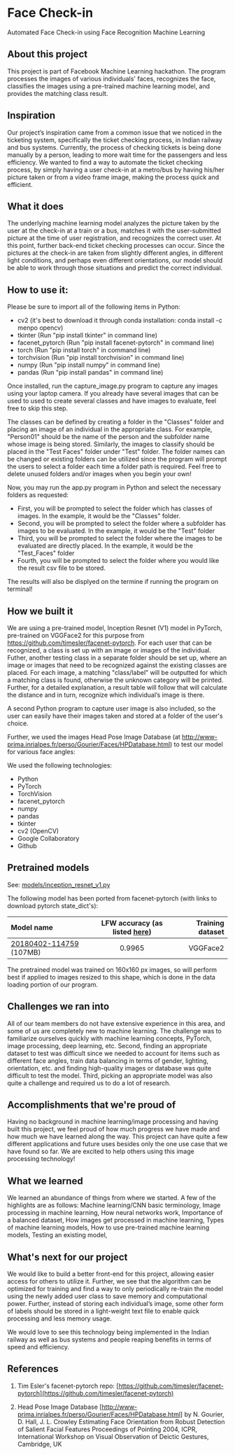 # Face Check-in 
Automated Face Check-in using Face Recognition Machine Learning

## About this project
This project is part of Facebook Machine Learning hackathon. The program processes the images of various individuals' faces, recognizes the face, classifies the images using a pre-trained machine learning model, and provides the matching class result.

## Inspiration
Our project’s inspiration came from a common issue that we noticed in the ticketing system, specifically the ticket checking process, in Indian railway and bus systems. Currently, the process of checking tickets is being done manually by a person, leading to more wait time for the passengers and less efficiency. We wanted to find a way to automate the ticket checking process, by simply having a user check-in at a metro/bus by having his/her picture taken or from a video frame image, making the process quick and efficient. 

## What it does
The underlying machine learning model analyzes the picture taken by the user at the check-in at a train or a bus, matches it with the user-submitted picture at the time of user registration, and recognizes the correct user. At this point, further back-end ticket checking processes can occur. Since the pictures at the check-in are taken from slightly different angles, in different light conditions, and perhaps even different orientations, our model should be able to work through those situations and predict the correct individual. 

## How to use it:

Please be sure to import all of the following items in Python:
* cv2 (it's best to download it through conda installation: conda install -c menpo opencv)
* tkinter (Run "pip install tkinter" in command line)
* facenet_pytorch (Run "pip install facenet-pytorch" in command line)
* torch (Run "pip install torch" in command line)
* torchvision (Run "pip install torchvision" in command line)
* numpy (Run "pip install numpy" in command line)
* pandas (Run "pip install pandas" in command line)

Once installed, run the capture_image.py program to capture any images using your laptop camera. If you already have several images that can be used to used to create several classes and have images to evaluate, feel free to skip this step. 

The classes can be defined by creating a folder in the "Classes" folder and placing an image of an individual in the appropriate class. For example, "Person01" should be the name of the person and the subfolder name whose image is being stored. Similarly, the images to classify should be placed in the "Test Faces" folder under "Test" folder. The folder names can be changed or existing folders can be utilized since the program will prompt the users to select a folder each time a folder path is required. Feel free to delete unused folders and/or images when you begin your own! 

Now, you may run the app.py program in Python and select the necessary folders as requested:
 * First, you will be prompted to select the folder which has classes of images. In the example, it would be the "Classes" folder.
 * Second, you will be prompted to select the folder where a subfolder has images to be evaluated. In the example, it would be the "Test" folder
 * Third, you will be prompted to select the folder where the images to be evaluated are directly placed. In the example, it would be the "Test_Faces" folder
 * Fourth, you will be prompted to select the folder where you would like the result csv file to be stored.
 
 The results will also be displyed on the termine if running the program on terminal! 

## How we built it
We are using a pre-trained model, Inception Resnet (V1) model in PyTorch, pre-trained on VGGFace2 for this purpose from https://github.com/timesler/facenet-pytorch. For each user that can be recognized, a class is set up with an image or images of the individual. Futher, another testing class in a separate folder should be set up, where an image or images that need to be recognized against the existing classes are placed. For each image, a matching "class/label" will be outputted for which a matching class is found, otherwise the unknown category will be printed. Further, for a detailed explanation, a result table will follow that will calculate the distance and in turn, recognize which individual’s image is there. 

A second Python program to capture user image is also included, so the user can easily have their images taken and stored at a folder of the user's choice. 

Further, we used the images Head Pose Image Database (at http://www-prima.inrialpes.fr/perso/Gourier/Faces/HPDatabase.html) to test our model for various face angles:

We used the following technologies:
* Python
* PyTorch
* TorchVision
* facenet_pytorch
* numpy
* pandas
* tkinter
* cv2 (OpenCV)
* Google Collaboratory
* Github

## Pretrained models

See: [models/inception_resnet_v1.py](models/inception_resnet_v1.py)

The following model has been ported from facenet-pytorch (with links to download pytorch state_dict's):

|Model name|LFW accuracy (as listed [here](https://github.com/timesler/facenet-pytorch))|Training dataset|
| :- | :-: | -: |
|[20180402-114759](https://drive.google.com/uc?export=download&id=1TDZVEBudGaEd5POR5X4ZsMvdsh1h68T1) (107MB)|0.9965|VGGFace2|

The pretrained model was trained on 160x160 px images, so will perform best if applied to images resized to this shape, which is done in the data loading portion of our program.

## Challenges we ran into
All of our team members do not have extensive experience in this area, and some of us are completely new to machine learning. The challenge was to familiarize ourselves quickly with machine learning concepts, PyTorch, image processing, deep learning, etc. Second, finding an appropriate dataset to test was difficult since we needed to account for items such as different face angles, train data balancing in terms of gender, lighting, orientation, etc. and finding high-quality images or database was quite difficult to test the model. Third, picking an appropriate model was also quite a challenge and required us to do a lot of research.

## Accomplishments that we're proud of
Having no background in machine learning/image processing and having built this project, we feel proud of how much progress we have made and how much we have learned along the way. This project can have quite a few different applications and future uses besides only the one use case that we have found so far. We are excited to help others using this image processing technology! 

## What we learned
We learned an abundance of things from where we started. A few of the highlights are as follows:
Machine learning/CNN basic terminology,
Image processing in machine learning,
How neural networks work, 
Importance of a balanced dataset,
How images get processed in machine learning,
Types of machine learning models,
How to use pre-trained machine learning models,
Testing an existing model,

## What's next for our project
We would like to build a better front-end for this project, allowing easier access for others to utilize it. Further, we see that the algorithm can be optimized for training and find a way to only periodically re-train the model using the newly added user class to save memory and computational power. Further, instead of storing each individual’s image, some other form of labels should be stored in a light-weight text file to enable quick processing and less memory usage.

We would love to see this technology being implemented in the Indian railway as well as bus systems and people reaping benefits in terms of speed and efficiency.

## References

1. Tim Esler's facenet-pytorch repo: [https://github.com/timesler/facenet-pytorch](https://github.com/timesler/facenet-pytorch)

2. Head Pose Image Database [http://www-prima.inrialpes.fr/perso/Gourier/Faces/HPDatabase.html] by
N. Gourier, D. Hall, J. L. Crowley 
Estimating Face Orientation from Robust Detection of Salient Facial Features
Proceedings of Pointing 2004, ICPR, International Workshop on Visual Observation of Deictic Gestures, Cambridge, UK



